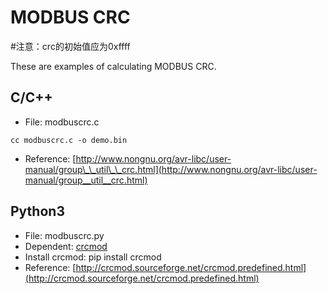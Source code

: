 MODBUS CRC
========
#注意：crc的初始值应为0xffff

These are examples of calculating MODBUS CRC.

C/C++
-----

* File: modbuscrc.c

```
cc modbuscrc.c -o demo.bin
```

* Reference: [http://www.nongnu.org/avr-libc/user-manual/group\_\_util\_\_crc.html](http://www.nongnu.org/avr-libc/user-manual/group__util__crc.html)


Python3
-------

* File: modbuscrc.py
* Dependent: [crcmod](https://pypi.python.org/pypi/crcmod)
* Install crcmod: pip install crcmod
* Reference: [http://crcmod.sourceforge.net/crcmod.predefined.html](http://crcmod.sourceforge.net/crcmod.predefined.html)
